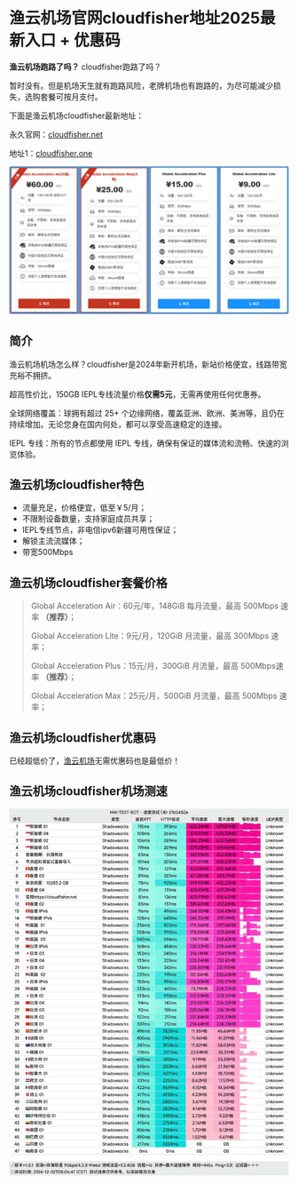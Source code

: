 # 渔云机场官网cloudfisher地址2025最新入口 + 优惠码

**渔云机场跑路了吗？** cloudfisher跑路了吗？

暂时没有。但是机场天生就有跑路风险，老牌机场也有跑路的，为尽可能减少损失，选购套餐可按月支付。

下面是渔云机场cloudfisher最新地址：

永久官网：[cloudfisher.net](https://xuv.cc/out/fish) 

地址1：[cloudfisher.one](https://cloudfisher.one/web/#/login?code=qjem6QJz)

[![渔云机场cloudfisher机场套餐价格 最新官网地址](cloudfisher_20250111_203508.png)](https://xuv.cc/out/fish)

## 简介

渔云机场机场怎么样？cloudfisher是2024年新开机场，新站价格便宜，线路带宽充裕不拥挤。

超高性价比，150GB IEPL专线流量价格**仅需5元**，无需再使用任何优惠券。

全球网络覆盖：球拥有超过 25+ 个边缘网络，覆盖亚洲、欧洲、美洲等，且仍在持续增加。无论您身在国内何处，都可以享受高速稳定的连接。

IEPL 专线：所有的节点都使用 IEPL 专线，确保有保证的媒体流和流畅、快速的浏览体验。

## 渔云机场cloudfisher特色

<ul>
	<li>流量充足，价格便宜，低至￥5/月；</li>
	<li>不限制设备数量，支持家庭成员共享；</li>
	<li>IEPL专线节点，非电信ipv6新疆可用性保证；</li>
	<li>解锁主流流媒体；</li>
	<li>带宽500Mbps</li>
</ul>

## 渔云机场cloudfisher套餐价格

>Global Acceleration Air：60元/年，148GiB 每月流量，最高 500Mbps 速率 **（推荐）**；
>
>Global Acceleration Lite：9元/月，120GiB 月流量，最高 300Mbps 速率；
>
>Global Acceleration Plus：15元/月，300GiB 月流量，最高 500Mbps速率 **（推荐）**；
>
>Global Acceleration Max：25元/月，500GiB 月流量，最高 500Mbps 速率；

## 渔云机场cloudfisher优惠码

已经超低价了，[渔云机场](https://xuv.cc/out/fish)无需优惠码也是最低价！

## 渔云机场cloudfisher机场测速

[![渔云机场cloudfisher机场节点测速](cloudfisher_20250111_203510.png)](https://xuv.cc/out/fish)

